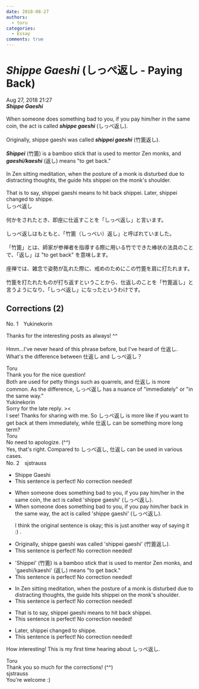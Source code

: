 ```yaml
---
date: 2018-08-27
authors:
  - toru
categories:
  - Essay
comments: true
---
```


# <strong><em>Shippe Gaeshi</strong></em> (しっぺ返し - Paying Back)
<div class="date">Aug 27, 2018 21:27</div>
<div id="post"><div id="body_show_ori">
<strong><em>Shippe Gaeshi</strong></em><br/><br/>When someone does something bad to you, if you pay him/her in the same coin, the act is called <strong><em>shippe gaeshi</em></strong> (しっぺ返し).<br/><br/>Originally, shippe gaeshi was called <strong><em>shippei gaeshi</em></strong> (竹篦返し).<br/><br/><strong><em>Shippei</em></strong> (竹篦) is a bamboo stick that is used to mentor Zen monks, and <strong><em>gaeshi/kaeshi</em></strong> (返し) means "to get back."<br/><br/>In Zen sitting meditation, when the posture of a monk is disturbed due to distracting thoughts, the guide hits shippei on the monk's shoulder.<br/><br/>That is to say, shippei gaeshi means to hit back shippei. Later, shippei changed to shippe.
</div></div>

<!-- more -->

<div id="post_ja"><div id="body_show_mo">
しっぺ返し<br/><br/>何かをされたとき、即座に仕返すことを「しっぺ返し」と言います。<br/><br/>しっぺ返しはもともと、「竹篦（しっぺい）返し」と呼ばれていました。<br/><br/>「竹篦」とは、師家が参禅者を指導する際に用いる竹でできた棒状の法具のことで、「返し」は "to get back" を意味します。<br/><br/>座禅では、雑念で姿勢が乱れた際に、戒めのためにこの竹篦を肩に打たれます。<br/><br/>竹篦を打たれたものが打ち返すということから、仕返しのことを「竹篦返し」と言うようになり、「しっぺ返し」になったというわけです。
</div></div>

## Corrections (2)
<div id="block"><div class="first_name"> No. 1　<span class="just_name">Yukinekorin</span></div><div id="block2">
<p class="comment_small">
 Thanks for the interesting posts as always! ^^
 <br/>
 <br/>
 Hmm...I've never heard of this phrase before, but I've heard of 仕返し. What's the difference between 仕返し and しっぺ返し？
</p>

</div><div class="name"><span class="just_name">Toru</span><br>
Thank you for the nice question!<br/>Both are used for petty things such as quarrels, and 仕返し is more common. As the difference, しっぺ返し has a nuance of "immediately" or "in the same way."
</div>
<div class="name"><span class="just_name">Yukinekorin</span><br>
Sorry for the late reply. &gt;&lt;<br/>I see! Thanks for sharing with me. So しっぺ返し is more like if you want to get back at them immediately, while 仕返し can be something more long term?
</div>
<div class="name"><span class="just_name">Toru</span><br>
No need to apologize. (^^)<br/>Yes, that's right. Compared to しっぺ返し, 仕返し can be used in various cases.
</div>
</div>
<div id="block"><div class="first_name"> No. 2　<span class="just_name">sjstrauss</span></div><div id="block2">
<ul class="correction_field">
<li class="incorrect">Shippe Gaeshi</li>
<li class="corrected perfect">This sentence is perfect! No correction needed!</li>
</ul>
<ul class="correction_field">
<li class="incorrect">When someone does something bad to you, if you pay him/her in the same coin, the act is called 'shippe gaeshi' (しっぺ返し).</li>
<li class="corrected correct">
When someone does something bad to you, if you pay him/her back in the same way, the act is called 'shippe gaeshi' (しっぺ返し).
<p class="correction_comment">I think the original sentence is okay; this is just another way of saying it :) .</p>
</li>
</ul>
<ul class="correction_field">
<li class="incorrect">Originally, shippe gaeshi was called 'shippei gaeshi' (竹篦返し).</li>
<li class="corrected perfect">This sentence is perfect! No correction needed!</li>
</ul>
<ul class="correction_field">
<li class="incorrect">'Shippei' (竹篦) is a bamboo stick that is used to mentor Zen monks, and 'gaeshi/kaeshi' (返し) means "to get back."</li>
<li class="corrected perfect">This sentence is perfect! No correction needed!</li>
</ul>
<ul class="correction_field">
<li class="incorrect">In Zen sitting meditation, when the posture of a monk is disturbed due to distracting thoughts, the guide hits shippei on the monk's shoulder.</li>
<li class="corrected perfect">This sentence is perfect! No correction needed!</li>
</ul>
<ul class="correction_field">
<li class="incorrect">That is to say, shippei gaeshi means to hit back shippei.</li>
<li class="corrected perfect">This sentence is perfect! No correction needed!</li>
</ul>
<ul class="correction_field">
<li class="incorrect">Later, shippei changed to shippe.</li>
<li class="corrected perfect">This sentence is perfect! No correction needed!</li>
</ul>
<p class="comment_small">
 How interesting! This is my first time hearing about しっぺ返し.
</p>

</div><div class="name"><span class="just_name">Toru</span><br>
Thank you so much for the corrections! (^^)
</div>
<div class="name"><span class="just_name">sjstrauss</span><br>
You're welcome :)
</div>
</div>
